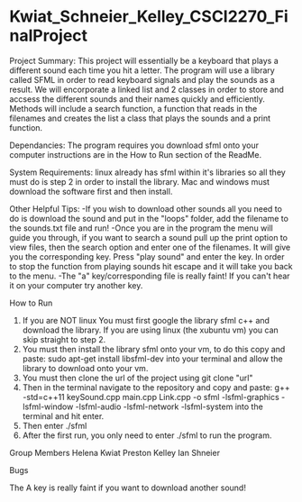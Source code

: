 # Kwiat_Schneier_Kelley_CSCI2270_FinalProject

Project Summary:
This project will essentially be a keyboard that plays a different sound each time you hit a letter. The program will use a library called SFML in order to read keyboard signals and play the sounds as a result. We will encorporate a linked list and 2 classes in order to store and accsess the different sounds and their names quickly and efficiently. Methods will include a search function, a function that reads in the filenames and creates the list a class that plays the sounds and a print function.  

Dependancies:
The program requires you download sfml onto your computer instructions are in the How to Run section of the ReadMe.

System Requirements:
linux already has sfml within it's libraries so all they must do is step 2 in order to install the library. Mac and windows must download the software first and then install. 

Other Helpful Tips:
-If you wish to download other sounds all you need to do is download the sound and put in the "loops" folder, add the filename to the sounds.txt file and run! 
-Once you are in the program the menu will guide you through, if you want to search a sound pull up the print option to view files, then the search option and enter one of the filenames. It will give you the corresponding key. Press "play sound" and enter the key. In order to stop the function from playing sounds hit escape and it will take you back to the menu. 
-The "a" key/corresponding file is really faint! If you can't hear it on your computer try another key.

How to Run
1. If you are NOT linux You must first google the library sfml c++ and download the library. If you are using linux (the xubuntu vm) you can skip straight to step 2.
2. You must then install the library sfml onto your vm, to do this copy and paste: sudo apt-get install libsfml-dev into your terminal and allow the library to download onto your vm. 
3. You must then clone the url of the project using git clone "url" 
4. Then in the terminal navigate to the repository and copy and paste: g++ -std=c++11 keySound.cpp main.cpp Link.cpp -o sfml -lsfml-graphics -lsfml-window -lsfml-audio -lsfml-network -lsfml-system into the terminal and hit enter.
5. Then enter ./sfml 
6. After the first run, you only need to enter ./sfml to run the program.

Group Members
Helena Kwiat
Preston Kelley 
Ian Shneier

Bugs

The A key is really faint if you want to download another sound!


